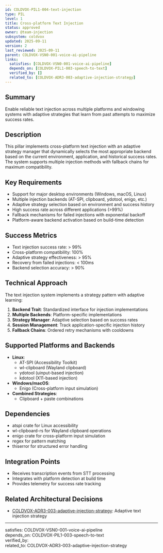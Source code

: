 ```yaml
---
id: COLDVOX-PIL1-004-text-injection
type: PIL
level: 1
title: Cross-platform Text Injection
status: approved
owner: @team-injection
subsystem: coldvox
updated: 2025-09-11
version: 2
last_reviewed: 2025-09-11
parent: COLDVOX-VSN0-001-voice-ai-pipeline
links:
  satisfies: [COLDVOX-VSN0-001-voice-ai-pipeline]
  depends_on: [COLDVOX-PIL1-003-speech-to-text]
  verified_by: []
  related_to: [COLDVOX-ADR3-003-adaptive-injection-strategy]
---
```


## Summary
Enable reliable text injection across multiple platforms and windowing systems with adaptive strategies that learn from past attempts to maximize success rates.

## Description
This pillar implements cross-platform text injection with an adaptive strategy manager that dynamically selects the most appropriate backend based on the current environment, application, and historical success rates. The system supports multiple injection methods with fallback chains for maximum compatibility.

## Key Requirements
- Support for major desktop environments (Windows, macOS, Linux)
- Multiple injection backends (AT-SPI, clipboard, ydotool, enigo, etc.)
- Adaptive strategy selection based on environment and success history
- High success rate across different applications (>99%)
- Fallback mechanisms for failed injections with exponential backoff
- Platform-aware backend activation based on build-time detection

## Success Metrics
- Text injection success rate: > 99%
- Cross-platform compatibility: 100%
- Adaptive strategy effectiveness: > 95%
- Recovery from failed injections: < 100ms
- Backend selection accuracy: > 90%

## Technical Approach
The text injection system implements a strategy pattern with adaptive learning:
1. **Backend Trait**: Standardized interface for injection implementations
2. **Multiple Backends**: Platform-specific implementations
3. **Strategy Manager**: Adaptive selection based on success rates
4. **Session Management**: Track application-specific injection history
5. **Fallback Chains**: Ordered retry mechanisms with cooldowns

## Supported Platforms and Backends
- **Linux**:
  - AT-SPI (Accessibility Toolkit)
  - wl-clipboard (Wayland clipboard)
  - ydotool (uinput-based injection)
  - kdotool (X11-based injection)
- **Windows/macOS**:
  - Enigo (Cross-platform input simulation)
- **Combined Strategies**:
  - Clipboard + paste combinations

## Dependencies
- atspi crate for Linux accessibility
- wl-clipboard-rs for Wayland clipboard operations
- enigo crate for cross-platform input simulation
- regex for pattern matching
- thiserror for structured error handling

## Integration Points
- Receives transcription events from STT processing
- Integrates with platform detection at build time
- Provides telemetry for success rate tracking

## Related Architectural Decisions
- [COLDVOX-ADR3-003-adaptive-injection-strategy](../../ADR3/COLDVOX-ADR3-003-adaptive-injection-strategy.md): Adaptive text injection strategy

---
satisfies: COLDVOX-VSN0-001-voice-ai-pipeline  
depends_on: COLDVOX-PIL1-003-speech-to-text  
verified_by:  
related_to: COLDVOX-ADR3-003-adaptive-injection-strategy